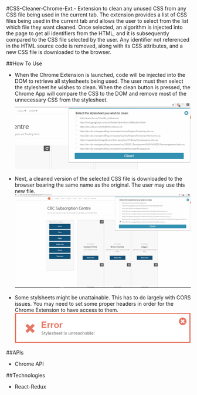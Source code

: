 
#CSS-Cleaner-Chrome-Ext.-
Extension to clean any unused CSS from any CSS file being used in the current tab. The extension provides a list of CSS files being used in the current tab and allows the user to select from the list which file they want cleaned. Once selected, an algorithm is injected into the page to get all identifiers from the HTML, and it is subsequently compared to the CSS file selected by the user. Any identifier not referenced in the HTML source code is removed, along with its CSS attributes, and a new CSS file is downloaded to the browser.

##How To Use
* When the Chrome Extension is launched, code will be injected into the DOM to retrieve all stylesheets being used. The user must then select the stylesheet he wishes to clean. When the clean button is pressed, the Chrome App will compare the CSS to the DOM and remove most of the unnecessary CSS from the stylesheet.  
![Alt text](/gifs/step2.gif)

* Next, a cleaned version of the selected CSS file is downloaded to the browser bearing the same name as the original. The user may use this new file.  
![Alt text](/gifs/step3.gif)

* Some stylsheets might be unattainable. This has to do largely with CORS issues. You may need to set some proper headers in order for the Chrome Extension to have access to them.
![Alt text](/gifs/error.png)

##APIs
* Chrome API

##Technologies
* React-Redux
